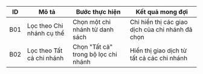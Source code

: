 | ID | Mô tả | Bước thực hiện | Kết quả mong đợi |
|----|-------|----------------|------------------|
| B01 | Lọc theo Chi nhánh cụ thể | Chọn một chi nhánh từ danh sách | Chỉ hiển thị các giao dịch của chi nhánh đã chọn |
| B02 | Lọc theo Tất cả chi nhánh | Chọn "Tất cả" trong bộ lọc chi nhánh | Hiển thị giao dịch từ tất cả các chi nhánh |